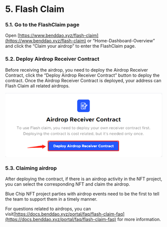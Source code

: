 # 5. Flash Claim

### 5.1. Go to the FlashClaim page

Open [https://www.benddao.xyz/flash-claim](https://www.benddao.xyz/flash-claim) or “Home-Dashboard-Overview” and click the “Claim your airdrop” to enter the FlashClaim page.

### 5.2. Deploy Airdrop Receiver Contract

Before receiving the airdrop, you need to deploy the Airdrop Receiver Contract, click the “Deploy Airdrop Receiver Contract” button to deploy the contract. Once the Airdrop Receiver Contract is deployed, your address can Flash Claim all related airdrops.

![](<../../.gitbook/assets/image (38).png>)

### 5.3. Claiming airdrop

After deploying the contract, if there is an airdrop activity in the NFT project, you can select the corresponding NFT and claim the airdrop.

Blue Chip NFT project parties with airdrop events need to be the first to tell the team to support them in a timely manner.

For questions related to airdrops, you can visit[https://docs.benddao.xyz/portal/faq/flash-claim-faq](https://docs.benddao.xyz/portal/faq/flash-claim-faq) for more information.

